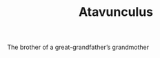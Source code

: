 ---
title: Atavunculus
letter: A
permalink: "/definitions/atavunculus.html"
body: The brother of a great-grandfather’s grandmother
published_at: '2018-07-07'
source: Black's Law Dictionary
layout: post
---